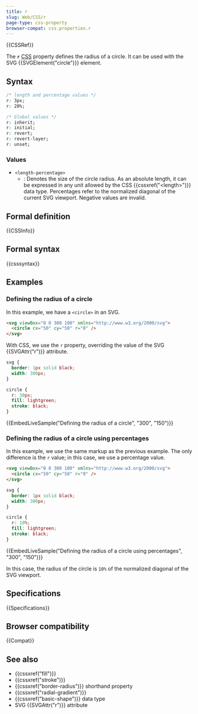 ```yaml
---
title: r
slug: Web/CSS/r
page-type: css-property
browser-compat: css.properties.r
---
```


{{CSSRef}}

The **`r`** [CSS](/en-US/docs/Web/CSS) property defines the radius of a circle. It can be used with the SVG {{SVGElement("circle")}} element.

## Syntax

```css
/* length and percentage values */
r: 3px;
r: 20%;

/* Global values */
r: inherit;
r: initial;
r: revert;
r: revert-layer;
r: unset;
```

### Values

- `<length-percentage>`
  - : Denotes the size of the circle radius. As an absolute length, it can be expressed in any unit allowed by the CSS {{cssxref("&lt;length&gt;")}} data type. Percentages refer to the normalized diagonal of the current SVG viewport. Negative values are invalid.

## Formal definition

{{CSSInfo}}

## Formal syntax

{{csssyntax}}

## Examples

### Defining the radius of a circle

In this example, we have a `<circle>` in an SVG.

```html
<svg viewBox="0 0 300 100" xmlns="http://www.w3.org/2000/svg">
  <circle cx="50" cy="50" r="0" />
</svg>
```

With CSS, we use the `r` property, overriding the value of the SVG {{SVGAttr("r")}} attribute.

```css
svg {
  border: 1px solid black;
  width: 300px;
}

circle {
  r: 30px;
  fill: lightgreen;
  stroke: black;
}
```

{{EmbedLiveSample("Defining the radius of a circle", "300", "150")}}

### Defining the radius of a circle using percentages

In this example, we use the same markup as the previous example. The only difference is the `r` value; in this case, we use a percentage value.

```html hidden
<svg viewBox="0 0 300 100" xmlns="http://www.w3.org/2000/svg">
  <circle cx="50" cy="50" r="0" />
</svg>
```

```css
svg {
  border: 1px solid black;
  width: 300px;
}

circle {
  r: 10%;
  fill: lightgreen;
  stroke: black;
}
```

{{EmbedLiveSample("Defining the radius of a circle using percentages", "300", "150")}}

In this case, the radius of the circle is `10%` of the normalized diagonal of the SVG viewport.

## Specifications

{{Specifications}}

## Browser compatibility

{{Compat}}

## See also

- {{cssxref("fill")}}
- {{cssxref("stroke")}}
- {{cssxref("border-radius")}} shorthand property
- {{cssxref("radial-gradient")}}
- {{cssxref("basic-shape")}} data type
- SVG {{SVGAttr("r")}} attribute
